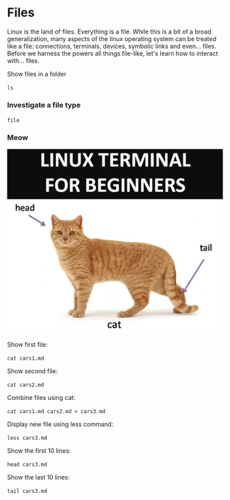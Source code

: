 # Files

Linux is the land of files. Everything is a file. While this is a bit of a broad generalization, many aspects of the linux operating system can be treated like a file: connections, terminals, devices, symbolic links and even... files. Before we harness the powers all things file-like, let's learn how to interact with... files.


Show files in a folder

`ls`

### Investigate a file type

`file`

### Meow

![](assets/cat.png)

Show first file:

`cat cars1.md`

Show second file:

`cat cars2.md`

Combine files using cat:

`cat cars1.md cars2.md > cars3.md`

Display new file using less command:

`less cars3.md`

Show the first 10 lines:

`head cars3.md`

Show the last 10 lines:

`tail cars3.md`


